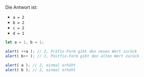
Die Antwort ist:

- `a = 2`
- `b = 2`
- `c = 2`
- `d = 1`

```js run no-beautify
let a = 1, b = 1;

alert( ++a ); // 2, Präfix-Form gibt den neuen Wert zurück
alert( b++ ); // 1, Postfix-Form gibt den alten Wert zurück

alert( a ); // 2, einmal erhöht
alert( b ); // 2, einmal erhöht
```

